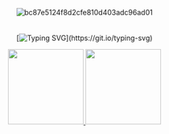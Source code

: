 <div align="center">  

![bc87e5124f8d2cfe810d403adc96ad01](https://user-images.githubusercontent.com/92604633/185774504-d6deb2a9-c34c-490c-a7e5-c118d6eaf3a0.gif)
<br>
<br>
<br>
[![Typing SVG](https://readme-typing-svg.herokuapp.com?color=AE18F7&lines=Be+Welcome+to+My+Github+Profile!;I'm+Milena!)](https://git.io/typing-svg)

 
</div>

<div align="center">
  <a href="https://github.com/milenaksk">
    <img height="150em" src="https://github-readme-stats.vercel.app/api?username=milenaksk&count_private=true&include_all_commits=true&show_icons=true&theme=midnight-purple&hide_border=false&show_owner=true"/>
    <img height="150em" src="https://github-readme-stats.vercel.app/api/top-langs/?username=milenaksk&theme=midnight-purple&hide_border=false&&layout=compact"/>
  </a>
</div>